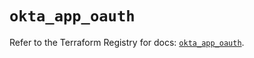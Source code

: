 # `okta_app_oauth`

Refer to the Terraform Registry for docs: [`okta_app_oauth`](https://registry.terraform.io/providers/okta/okta/4.15.0/docs/resources/app_oauth).
